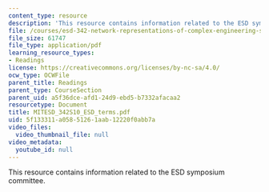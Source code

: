 ```yaml
---
content_type: resource
description: 'This resource contains information related to the ESD symposium committee.  '
file: /courses/esd-342-network-representations-of-complex-engineering-systems-spring-2010/5f133311a05851261aab12220f0abb7a_MITESD_342S10_ESD_terms.pdf
file_size: 61747
file_type: application/pdf
learning_resource_types:
- Readings
license: https://creativecommons.org/licenses/by-nc-sa/4.0/
ocw_type: OCWFile
parent_title: Readings
parent_type: CourseSection
parent_uid: a5f36dce-afd1-24d9-ebd5-b7332afacaa2
resourcetype: Document
title: MITESD_342S10_ESD_terms.pdf
uid: 5f133311-a058-5126-1aab-12220f0abb7a
video_files:
  video_thumbnail_file: null
video_metadata:
  youtube_id: null
---
```

This resource contains information related to the ESD symposium committee.  